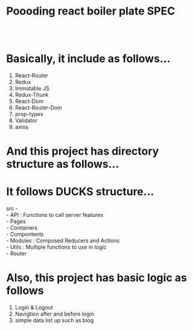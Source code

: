 # Poooding react boiler plate SPEC
<br><br>
# Basically, it include as follows...

1. React-Router
2. Redux
3. Immutable JS
4. Redux-Thunk
5. React-Dom
6. React-Router-Dom
7. prop-types
8. Validator
9. axios

# And this project has directory structure as follows...
# It follows DUCKS structure...

src -<br>
    - API : Functions to call server features<br>
    - Pages<br>
    - Containers<br>
    - Compontents<br>
    - Modules : Composed Reducers and Actions<br>
    - Utils : Multiple functions to use in logic<br>
    - Router<br>

# Also, this project has basic logic as follows

1. Login & Logout
2. Navigtion after and before login
3. simple data list up such as blog